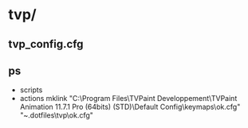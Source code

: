 # tvp/
## tvp_config.cfg
## ps
- scripts
- actions
mklink "C:\Program Files\TVPaint Developpement\TVPaint Animation 11.7.1 Pro (64bits) (STD)\Default Config\keymaps\ok.cfg" "~\.dotfiles\tvp\ok.cfg"